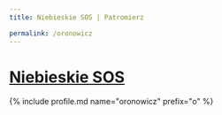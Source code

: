 ```yaml
---
title: Niebieskie SOS | Patromierz

permalink: /oronowicz
---
```


# [Niebieskie SOS](https://patronite.pl/oronowicz)

{% include profile.md name="oronowicz" prefix="o" %}
